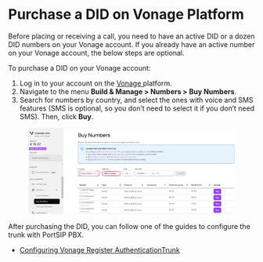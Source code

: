 # Purchase a DID on Vonage Platform

Before placing or receiving a call, you need to have an active DID or a dozen DID numbers on your Vonage account. If you already have an active number on your Vonage account, the below steps are optional.

To purchase a DID on your Vonage account:

1. Log in to your account on the [Vonage ](https://ui.idp.vonage.com/ui/auth/login)platform.
2. Navigate to the menu **Build & Manage > Numbers > Buy Numbers**.
3. Search for numbers by country, and select the ones with voice and SMS features (SMS is optional, so you don’t need to select it if you don’t need SMS). Then, click **Buy**.

<figure><img src="../../.gitbook/assets/vonage-fig1.png" alt=""><figcaption></figcaption></figure>

After purchasing the DID, you can follow one of the guides to configure the trunk with PortSIP PBX.

* [Configuring Vonage Register AuthenticationTrunk](configuring-vonage-register-authentication-trunk.md)

